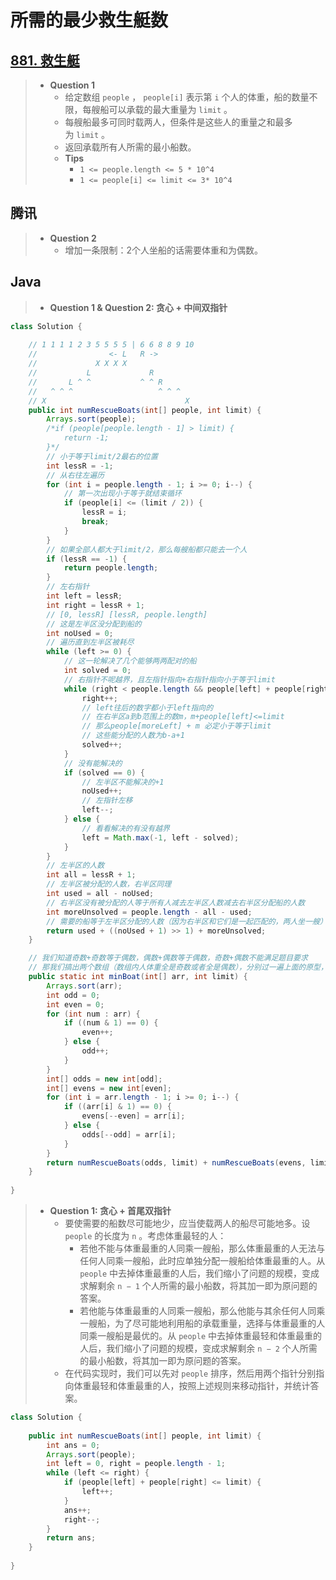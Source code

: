 # 所需的最少救生艇数

## [881. 救生艇](https://leetcode.cn/problems/boats-to-save-people/)

> - **Question 1**
>   - 给定数组 `people` ， `people[i]` 表示第 `i` 个人的体重，船的数量不限，每艘船可以承载的最大重量为 `limit` 。
>   - 每艘船最多可同时载两人，但条件是这些人的重量之和最多为 `limit` 。
>   - 返回承载所有人所需的最小船数。
>   - **Tips**
>     - `1 <= people.length <= 5 * 10^4`
>     - `1 <= people[i] <= limit <= 3* 10^4`

## 腾讯

> - **Question 2**
>   - 增加一条限制：2个人坐船的话需要体重和为偶数。

## Java

> - **Question 1 & Question 2: 贪心 + 中间双指针**

```java
class Solution {
    
    // 1 1 1 1 2 3 5 5 5 5 | 6 6 8 8 9 10
    //                <- L   R ->
    //             X X X X
    //           L             R
    //       L ^ ^           ^ ^ R
    //   ^ ^ ^                   ^ ^ ^
    // X                               X
    public int numRescueBoats(int[] people, int limit) {
        Arrays.sort(people);
        /*if (people[people.length - 1] > limit) {
            return -1;
        }*/
        // 小于等于limit/2最右的位置
        int lessR = -1;
        // 从右往左遍历
        for (int i = people.length - 1; i >= 0; i--) {
            // 第一次出现小于等于就结束循环
            if (people[i] <= (limit / 2)) {
                lessR = i;
                break;
            }
        }
        // 如果全部人都大于limit/2，那么每艘船都只能去一个人
        if (lessR == -1) {
            return people.length;
        }
        // 左右指针
        int left = lessR;
        int right = lessR + 1;
        // [0, lessR] [lessR, people.length]
        // 这是左半区没分配到船的
        int noUsed = 0;
        // 遍历直到左半区被耗尽
        while (left >= 0) {
            // 这一轮解决了几个能够两两配对的船
            int solved = 0;
            // 右指针不呢越界，且左指针指向+右指针指向小于等于limit
            while (right < people.length && people[left] + people[right] <= limit) {
                right++;
                // left往后的数字都小于left指向的
                // 在右半区a到b范围上的数m，m+people[left]<=limit
                // 那么people[moreLeft] + m 必定小于等于limit
                // 这些能分配的人数为b-a+1
                solved++;
            }
            // 没有能解决的
            if (solved == 0) {
                // 左半区不能解决的+1
                noUsed++;
                // 左指针左移
                left--;
            } else {
                // 看看解决的有没有越界
                left = Math.max(-1, left - solved);
            }
        }
        // 左半区的人数
        int all = lessR + 1;
        // 左半区被分配的人数，右半区同理
        int used = all - noUsed;
        // 右半区没有被分配的人等于所有人减去左半区人数减去右半区分配船的人数
        int moreUnsolved = people.length - all - used;
        // 需要的船等于左半区分配的人数（因为右半区和它们是一起匹配的，两人坐一艘）加上左半区没有船的人（两两一艘，但考虑到奇数的情况要向上取整）再加上右半区没船的（自己一艘）
        return used + ((noUsed + 1) >> 1) + moreUnsolved;
    }

    // 我们知道奇数+奇数等于偶数，偶数+偶数等于偶数，奇数+偶数不能满足题目要求
    // 那我们搞出两个数组（数组内人体重全是奇数或者全是偶数），分别过一遍上面的原型，最后加起来就是最少船数
    public static int minBoat(int[] arr, int limit) {
        Arrays.sort(arr);
        int odd = 0;
        int even = 0;
        for (int num : arr) {
            if ((num & 1) == 0) {
                even++;
            } else {
                odd++;
            }
        }
        int[] odds = new int[odd];
        int[] evens = new int[even];
        for (int i = arr.length - 1; i >= 0; i--) {
            if ((arr[i] & 1) == 0) {
                evens[--even] = arr[i];
            } else {
                odds[--odd] = arr[i];
            }
        }
        return numRescueBoats(odds, limit) + numRescueBoats(evens, limit);
    }
    
}
```

> - **Question 1: 贪心 + 首尾双指针**
>   - 要使需要的船数尽可能地少，应当使载两人的船尽可能地多。设 `people` 的长度为 `n` 。考虑体重最轻的人：
>     - 若他不能与体重最重的人同乘一艘船，那么体重最重的人无法与任何人同乘一艘船，此时应单独分配一艘船给体重最重的人。从 `people` 中去掉体重最重的人后，我们缩小了问题的规模，变成求解剩余 `n − 1` 个人所需的最小船数，将其加一即为原问题的答案。
>     - 若他能与体重最重的人同乘一艘船，那么他能与其余任何人同乘一艘船，为了尽可能地利用船的承载重量，选择与体重最重的人同乘一艘船是最优的。从 `people` 中去掉体重最轻和体重最重的人后，我们缩小了问题的规模，变成求解剩余 `n − 2` 个人所需的最小船数，将其加一即为原问题的答案。
>   - 在代码实现时，我们可以先对 `people` 排序，然后用两个指针分别指向体重最轻和体重最重的人，按照上述规则来移动指针，并统计答案。

```java
class Solution {
    
    public int numRescueBoats(int[] people, int limit) {
        int ans = 0;
        Arrays.sort(people);
        int left = 0, right = people.length - 1;
        while (left <= right) {
            if (people[left] + people[right] <= limit) {
                left++;
            }
            ans++;
            right--;
        }
        return ans;
    }
    
}
```
